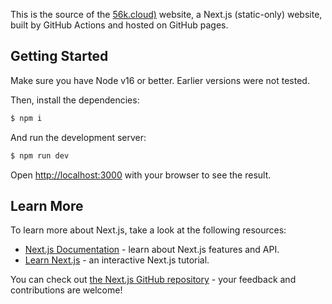 This is the source of the [56k.cloud)](https://56k.cloud/) website, a Next.js (static-only) website, built by GitHub Actions and hosted on GitHub pages.

## Getting Started

Make sure you have Node v16 or better. Earlier versions were not tested.

Then, install the dependencies:

```bash
$ npm i
```

And run the development server:

```bash
$ npm run dev
```

Open [http://localhost:3000](http://localhost:3000) with your browser to see the result.

## Learn More

To learn more about Next.js, take a look at the following resources:

- [Next.js Documentation](https://nextjs.org/docs) - learn about Next.js features and API.
- [Learn Next.js](https://nextjs.org/learn) - an interactive Next.js tutorial.

You can check out [the Next.js GitHub repository](https://github.com/vercel/next.js/) - your feedback and contributions are welcome!
